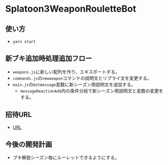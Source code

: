 # Splatoon3WeaponRouletteBot

## 使い方

- `yarn start`

## 新ブキ追加時処理追加フロー

- `weapons.js`に新しい配列を作り、エキスポートする。
- `commands.js`の`newweapon`コマンドの説明文とリプライ文を変更する。
- `main.js`の`botmessage`変数に新シーズン用説明文を追加する。
  - `messageReactionAdd`内の条件分岐で新シーズン用説明文と変数の変更をする。

## 招待URL

- [URL](https://discord.com/api/oauth2/authorize?client_id=1062933263724847246&permissions=537381952&scope=bot)

## 今後の開発計画

- ブキ解放シーズン毎にルーレットできるようにする。
